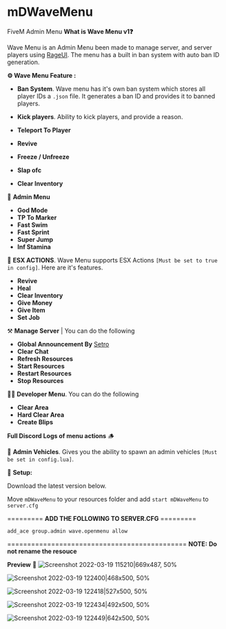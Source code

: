 # mDWaveMenu
 FiveM Admin Menu 
**What is Wave Menu v1❓**

Wave Menu is an Admin Menu been made to manage server, and server players using [RageUI](https://github.com/ImBaphomettt/RageUI). The menu has a built in ban system with auto ban ID generation.

**⚙️ Wave Menu Feature :**

* **Ban System**. Wave menu has it's own ban system which stores all player IDs a `.json` file. It generates a ban ID and provides it to banned players.

* **Kick players**. Ability to kick players, and provide a reason.
* **Teleport To Player**
* **Revive**
* **Freeze / Unfreeze**
* **Slap ofc**
* **Clear Inventory**

🧑 **Admin Menu**

* **God Mode**
* **TP To Marker**
* **Fast Swim**
* **Fast Sprint**
* **Super Jump**
* **Inf Stamina**

📩 **ESX ACTIONS**. Wave Menu supports ESX Actions `[Must be set to true in config]`. Here are it's features.
* **Revive**
* **Heal**
* **Clear Inventory**
* **Give Money**
* **Give Item**
* **Set Job**

⚒️ **Manage Server** | You can do the following

* **Global Announcement By** [Setro](https://forum.cfx.re/u/setro/summary)
* **Clear Chat**
* **Refresh Resources**
* **Start Resources**
* **Restart Resources**
* **Stop Resources**

🧑‍💻 **Developer Menu**. You can do the following
* **Clear Area**
* **Hard Clear Area**
* **Create Blips**

**Full Discord Logs of menu actions** 🪵

🚗 **Admin Vehicles**. Gives you the ability to spawn an admin vehicles `[Must be set in config.lua]`.

📐 **Setup:**

Download the latest version below.

Move `mDWaveMenu` to your resources folder and add `start mDWaveMenu` to `server.cfg`

========= **ADD THE FOLLOWING TO SERVER.CFG** =========

`add_ace group.admin wave.openmenu allow`

=============================================
**NOTE:** **Do not rename the resouce**


**Preview**  📸
![Screenshot 2022-03-19 115210|669x487, 50%](upload://fGy8Tn8U5rhMuHlzaY5p8R1POse.png)

![Screenshot 2022-03-19 122400|468x500, 50%](upload://9nI7v3rHFKLgBUaQPHlWidec6Qa.jpeg)

![Screenshot 2022-03-19 122418|527x500, 50%](upload://z33P1dspVHkX6vS7fAhPEYuDcXQ.jpeg)

![Screenshot 2022-03-19 122434|492x500, 50%](upload://v2tOAMpgmdpMY9IexAxvHuQH9oD.png)

![Screenshot 2022-03-19 122449|642x500, 50%](upload://YlZYin70V8n2b1dOiRGSLZNK4d.png)
